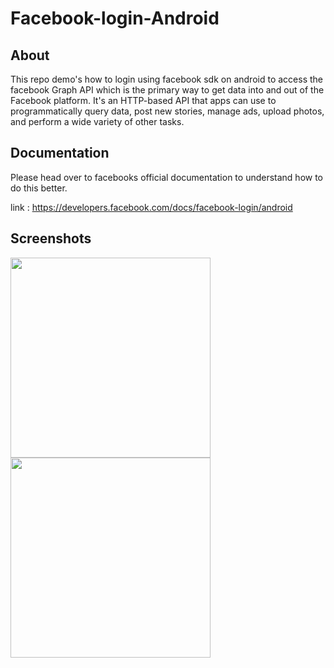 # Facebook-login-Android


## About
This repo demo's how to login using facebook sdk on android to access the facebook Graph API which is the primary way to get data into and out of the Facebook platform. It's an HTTP-based API that apps can use to programmatically query data, post new stories, manage ads, upload photos, and perform a wide variety of other tasks.

## Documentation

Please head over to facebooks official documentation to understand how to do this better.

link : https://developers.facebook.com/docs/facebook-login/android

## Screenshots

 <img src="https://github.com/Carrieukie/Facebook-login-Android/blob/main/assets/20210721_122517.gif" width="320"/>

 <img src="https://github.com/Carrieukie/Facebook-login-Android/blob/main/assets/20210721_122017.gif" width="320"/>




